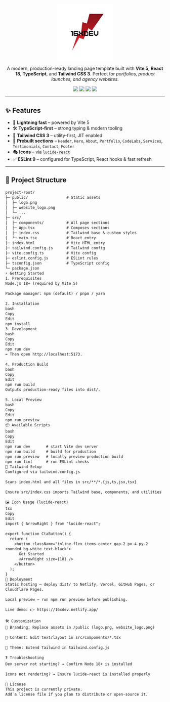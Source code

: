

<p align="center">
  <img src="public/logo.png" alt="16XDEV Logo" width="180" />
</p>


<p align="center">
  A modern, production-ready landing page template built with <b>Vite 5</b>, <b>React 18</b>, <b>TypeScript</b>, and <b>Tailwind CSS 3</b>.  
  Perfect for <i>portfolios, product launches, and agency websites</i>.
</p>

<p align="center">
  <a href="https://16xdev.netlify.app/" target="_blank"><img src="https://img.shields.io/badge/Live%20Preview-16xdev.netlify.app-red?style=for-the-badge" /></a>
  <img src="https://img.shields.io/badge/Vite-5-purple?style=for-the-badge&logo=vite" />
  <img src="https://img.shields.io/badge/React-18-blue?style=for-the-badge&logo=react" />
  <img src="https://img.shields.io/badge/TailwindCSS-3-06B6D4?style=for-the-badge&logo=tailwindcss" />
</p>

---

## ✨ Features

- 🚀 **Lightning fast** – powered by Vite 5  
- 🛠 **TypeScript-first** – strong typing & modern tooling  
- 🎨 **Tailwind CSS 3** – utility-first, JIT enabled  
- 🧩 **Prebuilt sections** – `Header`, `Hero`, `About`, `Portfolio`, `CodeLabs`, `Services`, `Testimonials`, `Contact`, `Footer`  
- 🎭 **Icons** – via [`lucide-react`](https://lucide.dev/)  
- ✅ **ESLint 9** – configured for TypeScript, React hooks & fast refresh  

---

## 📂 Project Structure

```plaintext
project-root/
├─ public/                 # Static assets
│  ├─ logo.png
│  ├─ website_logo.png
│  └─ ...
├─ src/
│  ├─ components/          # All page sections
│  ├─ App.tsx              # Composes sections
│  ├─ index.css            # Tailwind base & custom styles
│  └─ main.tsx             # React entry
├─ index.html              # Vite HTML entry
├─ tailwind.config.js      # Tailwind config
├─ vite.config.ts          # Vite config
├─ eslint.config.js        # ESLint rules
├─ tsconfig.json           # TypeScript config
└─ package.json
⚡ Getting Started
1. Prerequisites
Node.js 18+ (required by Vite 5)

Package manager: npm (default) / pnpm / yarn

2. Installation
bash
Copy
Edit
npm install
3. Development
bash
Copy
Edit
npm run dev
➡️ Then open http://localhost:5173.

4. Production Build
bash
Copy
Edit
npm run build
Outputs production-ready files into dist/.

5. Local Preview
bash
Copy
Edit
npm run preview
📦 Available Scripts
bash
Copy
Edit
npm run dev       # start Vite dev server
npm run build     # build for production
npm run preview   # locally preview production build
npm run lint      # run ESLint checks
🎨 Tailwind Setup
Configured via tailwind.config.js

Scans index.html and all files in src/**/*.{js,ts,jsx,tsx}

Ensure src/index.css imports Tailwind base, components, and utilities

🖼 Icon Usage (lucide-react)
tsx
Copy
Edit
import { ArrowRight } from "lucide-react";

export function CtaButton() {
  return (
    <button className="inline-flex items-center gap-2 px-4 py-2 rounded bg-white text-black">
      Get Started
      <ArrowRight size={18} />
    </button>
  );
}
🚀 Deployment
Static hosting – deploy dist/ to Netlify, Vercel, GitHub Pages, or Cloudflare Pages.

Local preview – run npm run preview before publishing.

Live demo: 👉 https://16xdev.netlify.app/

🛠 Customization
🔧 Branding: Replace assets in /public (logo.png, website_logo.png)

📝 Content: Edit text/layout in src/components/*.tsx

🎨 Theme: Extend Tailwind in tailwind.config.js

❓ Troubleshooting
Dev server not starting? → Confirm Node 18+ is installed

Icons not rendering? → Ensure lucide-react is installed properly

📜 License
This project is currently private.
Add a license file if you plan to distribute or open-source it.
